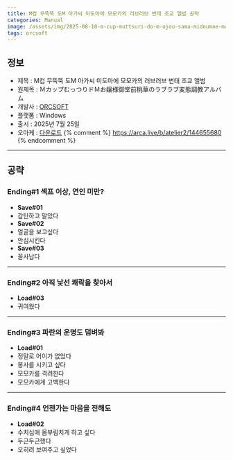 ```yaml
---
title: M컵 무뚝뚝 도M 아가씨 미도마에 모모카의 러브러브 변태 조교 앨범 공략
categories: Manual
image: /assets/img/2025-08-10-m-cup-muttsuri-do-m-ojou-sama-midoumae-momoka-1.jpg
tags: orcsoft
---
```


## 정보

* 제목 : M컵 무뚝뚝 도M 아가씨 미도마에 모모카의 러브러브 변태 조교 앨범
* 원제목 : ＭカップむっつりドＭお嬢様御堂前桃華のラブラブ変態調教アルバム
* 개발사 : [ORCSOFT](/tags/orcsoft)
* 플랫폼 : Windows
* 출시 : 2025년 7월 25일
* 오마케 : [다운로드](/assets/omake/m-cup-muttsuri-do-m-ojou-sama-midoumae-momoka.zip)
{% comment %}
https://arca.live/b/atelier2/144655680
{% endcomment %}

---

## 공략

### Ending#1 섹프 이상, 연인 미만?

* **Save#01**
* 감탄하고 말았다
* **Save#02**
* 얼굴을 보고싶다
* 안심시킨다
* **Save#03**
* 꼴사납다

---

### Ending#2 아직 낯선 쾌락을 찾아서

* **Load#03**
* 귀여웠다

---

### Ending#3 파란의 운명도 덤벼봐

* **Load#01**
* 정말로 어이가 없었다
* 봉사를 시키고 싶다
* 모모카를 격려한다
* 모모카에게 고백한다

---

### Ending#4 언젠가는 마음을 전해도

* **Load#02**
* 수치심에 몸부림치게 하고 싶다
* 두근두근했다
* 오히려 보여주고 싶었다
